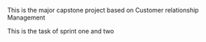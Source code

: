 This is the major capstone project based on 
Customer relationship Management


This is the task of sprint one and two